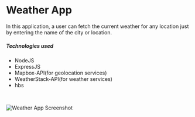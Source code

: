 # Weather App
In this application, a user can fetch the current weather for any location just by entering the name of the city or location.
##### Technologies used
- NodeJS
- ExpressJS
- Mapbox-API(for geolocation services)
- WeatherStack-API(for weather services)
- hbs
<br>

![Weather App Screenshot](https://user-images.githubusercontent.com/64728986/128222056-03d49fbd-b6be-4c62-bad7-6d85ec2e352f.png)

